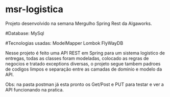 # msr-logistica
Projeto desenvolvido na semana Mergulho Spring Rest da Algaworks.

#Database:
MySql

#Tecnologias usadas:
ModelMapper
Lombok
FlyWayDB

Nesse projeto é feito uma API REST em Spring para um sistema logistico de entregas, todas as classes foram modeladas, colocado as regras de negocios e tratado exceptions diversas,
o projeto segue tambem padroes de codigos limpos e separação entre as camadas de dominio e modelo da API.

Obs: na pasta postman já esta pronto os Get/Post e PUT para testar e ver a API funcionando na pratica.

